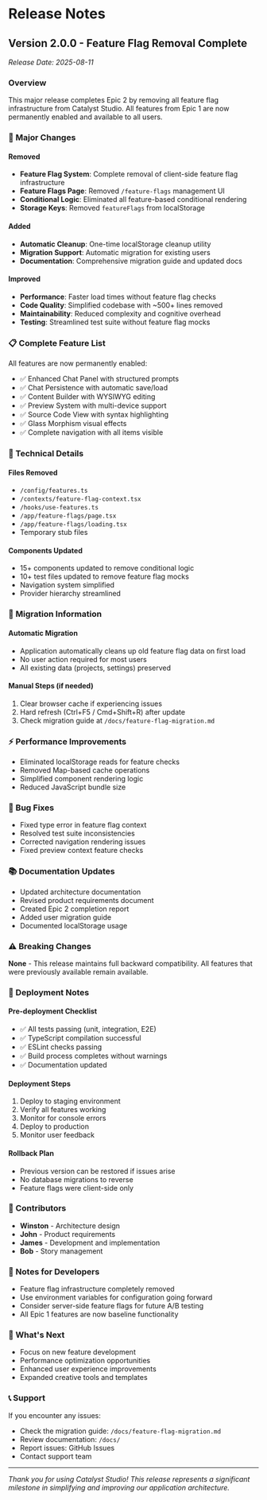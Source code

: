 # Release Notes

## Version 2.0.0 - Feature Flag Removal Complete
*Release Date: 2025-08-11*

### Overview
This major release completes Epic 2 by removing all feature flag infrastructure from Catalyst Studio. All features from Epic 1 are now permanently enabled and available to all users.

### 🎯 Major Changes

#### Removed
- **Feature Flag System**: Complete removal of client-side feature flag infrastructure
- **Feature Flags Page**: Removed `/feature-flags` management UI
- **Conditional Logic**: Eliminated all feature-based conditional rendering
- **Storage Keys**: Removed `featureFlags` from localStorage

#### Added
- **Automatic Cleanup**: One-time localStorage cleanup utility
- **Migration Support**: Automatic migration for existing users
- **Documentation**: Comprehensive migration guide and updated docs

#### Improved
- **Performance**: Faster load times without feature flag checks
- **Code Quality**: Simplified codebase with ~500+ lines removed
- **Maintainability**: Reduced complexity and cognitive overhead
- **Testing**: Streamlined test suite without feature flag mocks

### 📋 Complete Feature List

All features are now permanently enabled:
- ✅ Enhanced Chat Panel with structured prompts
- ✅ Chat Persistence with automatic save/load
- ✅ Content Builder with WYSIWYG editing
- ✅ Preview System with multi-device support
- ✅ Source Code View with syntax highlighting
- ✅ Glass Morphism visual effects
- ✅ Complete navigation with all items visible

### 🔧 Technical Details

#### Files Removed
- `/config/features.ts`
- `/contexts/feature-flag-context.tsx`
- `/hooks/use-features.ts`
- `/app/feature-flags/page.tsx`
- `/app/feature-flags/loading.tsx`
- Temporary stub files

#### Components Updated
- 15+ components updated to remove conditional logic
- 10+ test files updated to remove feature flag mocks
- Navigation system simplified
- Provider hierarchy streamlined

### 💾 Migration Information

#### Automatic Migration
- Application automatically cleans up old feature flag data on first load
- No user action required for most users
- All existing data (projects, settings) preserved

#### Manual Steps (if needed)
1. Clear browser cache if experiencing issues
2. Hard refresh (Ctrl+F5 / Cmd+Shift+R) after update
3. Check migration guide at `/docs/feature-flag-migration.md`

### ⚡ Performance Improvements

- Eliminated localStorage reads for feature checks
- Removed Map-based cache operations
- Simplified component rendering logic
- Reduced JavaScript bundle size

### 🐛 Bug Fixes

- Fixed type error in feature flag context
- Resolved test suite inconsistencies
- Corrected navigation rendering issues
- Fixed preview context feature checks

### 📚 Documentation Updates

- Updated architecture documentation
- Revised product requirements document
- Created Epic 2 completion report
- Added user migration guide
- Documented localStorage usage

### ⚠️ Breaking Changes

**None** - This release maintains full backward compatibility. All features that were previously available remain available.

### 🚀 Deployment Notes

#### Pre-deployment Checklist
- ✅ All tests passing (unit, integration, E2E)
- ✅ TypeScript compilation successful
- ✅ ESLint checks passing
- ✅ Build process completes without warnings
- ✅ Documentation updated

#### Deployment Steps
1. Deploy to staging environment
2. Verify all features working
3. Monitor for console errors
4. Deploy to production
5. Monitor user feedback

#### Rollback Plan
- Previous version can be restored if issues arise
- No database migrations to reverse
- Feature flags were client-side only

### 👥 Contributors

- **Winston** - Architecture design
- **John** - Product requirements
- **James** - Development and implementation
- **Bob** - Story management

### 📝 Notes for Developers

- Feature flag infrastructure completely removed
- Use environment variables for configuration going forward
- Consider server-side feature flags for future A/B testing
- All Epic 1 features are now baseline functionality

### 🔮 What's Next

- Focus on new feature development
- Performance optimization opportunities
- Enhanced user experience improvements
- Expanded creative tools and templates

### 📞 Support

If you encounter any issues:
- Check the migration guide: `/docs/feature-flag-migration.md`
- Review documentation: `/docs/`
- Report issues: GitHub Issues
- Contact support team

---

*Thank you for using Catalyst Studio! This release represents a significant milestone in simplifying and improving our application architecture.*